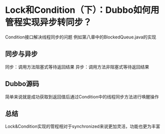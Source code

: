 # Lock和Condition（下）：Dubbo如何用管程实现异步转同步？

Condition接口解决线程同步的问题
例如第八章中的BlockedQueue.java的实现

## 同步与异步

同步：调用方法阻塞式等待返回结果
异步：调用方法非阻塞式等待返回结果

## Dubbo源码

简单来说就是成功获取到返回值后通过Condition中的线程同步方法进行唤醒操作

## 总结
Lock&Condition实现的管程相对于synchronized来说更加灵活，功能也更为丰富